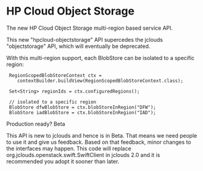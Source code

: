 HP Cloud Object Storage
==========================

The new HP Cloud Object Storage multi-region based service API.

This new "hpcloud-objectstorage" API supercedes the jclouds "objectstorage" API, which will eventually be deprecated.

With this multi-region support, each BlobStore can be isolated to a specific region:

     RegionScopedBlobStoreContext ctx =
     	contextBuilder.buildView(RegionScopedBlobStoreContext.class);

     Set<String> regionIds = ctx.configuredRegions();

     // isolated to a specific region
     BlobStore dfwBlobStore = ctx.blobStoreInRegion("DFW");
     BlobStore iadBlobStore = ctx.blobStoreInRegion("IAD");

Production ready?
Beta

This API is new to jclouds and hence is in Beta. That means we need people to use it and give us feedback. Based on that feedback, minor changes to the interfaces may happen. This code will replace org.jclouds.openstack.swift.SwiftClient in jclouds 2.0 and it is recommended you adopt it sooner than later.
